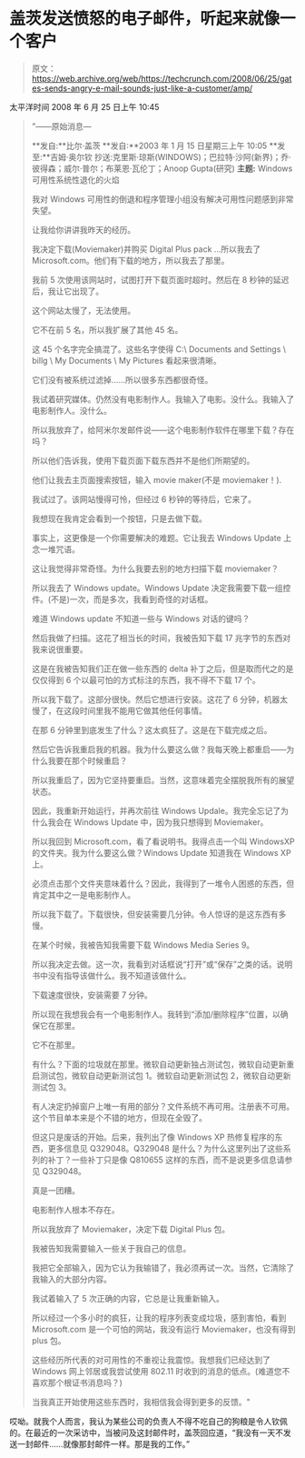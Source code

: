 # 盖茨发送愤怒的电子邮件，听起来就像一个客户

> 原文：<https://web.archive.org/web/https://techcrunch.com/2008/06/25/gates-sends-angry-e-mail-sounds-just-like-a-customer/amp/>

太平洋时间 2008 年 6 月 25 日上午 10:45

> ”——原始消息—
> 
> **发自:**比尔·盖茨
> **发自:**2003 年 1 月 15 日星期三上午 10:05
> **发至:**吉姆·奥尔钦
> 抄送:克里斯·琼斯(WINDOWS)；巴拉特·沙阿(新界)；乔·彼得森；威尔·普尔；布莱恩·瓦伦丁；Anoop Gupta(研究)
> **主题:** Windows 可用性系统性退化的火焰
> 
> 我对 Windows 可用性的倒退和程序管理小组没有解决可用性问题感到非常失望。
> 
> 让我给你讲讲我昨天的经历。
> 
> 我决定下载(Moviemaker)并购买 Digital Plus pack …所以我去了 Microsoft.com。他们有下载的地方，所以我去了那里。
> 
> 我前 5 次使用该网站时，试图打开下载页面时超时。然后在 8 秒钟的延迟后，我让它出现了。
> 
> 这个网站太慢了，无法使用。
> 
> 它不在前 5 名，所以我扩展了其他 45 名。
> 
> 这 45 个名字完全搞混了。这些名字使得 C:\ Documents and Settings \ billg \ My Documents \ My Pictures 看起来很清晰。
> 
> 它们没有被系统过滤掉……所以很多东西都很奇怪。
> 
> 我试着研究媒体。仍然没有电影制作人。我输入了电影。没什么。我输入了电影制作人。没什么。
> 
> 所以我放弃了，给阿米尔发邮件说——这个电影制作软件在哪里下载？存在吗？
> 
> 所以他们告诉我，使用下载页面下载东西并不是他们所期望的。
> 
> 他们让我去主页面搜索按钮，输入 movie maker(不是 moviemaker！).
> 
> 我试过了。该网站慢得可怜，但经过 6 秒钟的等待后，它来了。
> 
> 我想现在我肯定会看到一个按钮，只是去做下载。
> 
> 事实上，这更像是一个你需要解决的难题。它让我去 Windows Update 上念一堆咒语。
> 
> 这让我觉得非常奇怪。为什么我要去别的地方扫描下载 moviemaker？
> 
> 所以我去了 Windows update。Windows Update 决定我需要下载一组控件。(不是)一次，而是多次，我看到奇怪的对话框。
> 
> 难道 Windows update 不知道一些与 Windows 对话的键吗？
> 
> 然后我做了扫描。这花了相当长的时间，我被告知下载 17 兆字节的东西对我来说很重要。
> 
> 这是在我被告知我们正在做一些东西的 delta 补丁之后，但是取而代之的是仅仅得到 6 个以最可怕的方式标注的东西，我不得不下载 17 个。
> 
> 所以我下载了。这部分很快。然后它想进行安装。这花了 6 分钟，机器太慢了，在这段时间里我不能用它做其他任何事情。
> 
> 在那 6 分钟里到底发生了什么？这太疯狂了。这是在下载完成之后。
> 
> 然后它告诉我重启我的机器。我为什么要这么做？我每天晚上都重启——为什么我要在那个时候重启？
> 
> 所以我重启了，因为它坚持要重启。当然，这意味着完全摆脱我所有的展望状态。
> 
> 因此，我重新开始运行，并再次前往 Windows Updale。我完全忘记了为什么我会在 Windows Update 中，因为我只想得到 Moviemaker。
> 
> 所以我回到 Microsoft.com，看了看说明书。我得点击一个叫 WindowsXP 的文件夹。我为什么要这么做？Windows Update 知道我在 Windows XP 上。
> 
> 必须点击那个文件夹意味着什么？因此，我得到了一堆令人困惑的东西，但肯定其中之一是电影制作人。
> 
> 所以我下载了。下载很快，但安装需要几分钟。令人惊讶的是这东西有多慢。
> 
> 在某个时候，我被告知我需要下载 Windows Media Series 9。
> 
> 所以我决定去做。这一次，我看到对话框说“打开”或“保存”之类的话。说明书中没有指导该做什么。我不知道该做什么。
> 
> 下载速度很快，安装需要 7 分钟。
> 
> 所以现在我想我会有一个电影制作人。我转到“添加/删除程序”位置，以确保它在那里。
> 
> 它不在那里。
> 
> 有什么？下面的垃圾就在那里。微软自动更新独占测试包，微软自动更新重启测试包，微软自动更新测试包 1。微软自动更新测试包 2，微软自动更新测试包 3。
> 
> 有人决定扔掉窗户上唯一有用的部分？文件系统不再可用。注册表不可用。这个节目单本来是个不错的地方，但现在全毁了。
> 
> 但这只是废话的开始。后来，我列出了像 Windows XP 热修复程序的东西，更多信息见 Q329048。Q329048 是什么？为什么这里列出了这些系列的补丁？一些补丁只是像 Q810655 这样的东西，而不是说更多信息请参见 Q329048。
> 
> 真是一团糟。
> 
> 电影制作人根本不存在。
> 
> 所以我放弃了 Moviemaker，决定下载 Digital Plus 包。
> 
> 我被告知我需要输入一些关于我自己的信息。
> 
> 我把它全部输入，因为它认为我输错了，我必须再试一次。当然，它清除了我输入的大部分内容。
> 
> 我试着输入了 5 次正确的内容，它总是让我重新输入。
> 
> 所以经过一个多小时的疯狂，让我的程序列表变成垃圾，感到害怕，看到 Microsoft.com 是一个可怕的网站，我没有运行 Moviemaker，也没有得到 plus 包。
> 
> 这些经历所代表的对可用性的不重视让我震惊。我想我们已经达到了 Windows 网上邻居或我尝试使用 802.11 时收到的消息的低点。(难道您不喜欢那个根证书消息吗？)
> 
> 当我真正开始使用这些东西时，我相信我会得到更多的反馈。"

哎呦。就我个人而言，我认为某些公司的负责人不得不吃自己的狗粮是令人钦佩的。在最近的一次采访中，当被问及这封邮件时，盖茨回应道，“我没有一天不发送一封邮件……就像那封邮件一样。那是我的工作。”